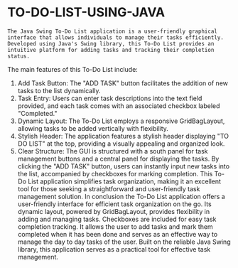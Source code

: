 # TO-DO-LIST-USING-JAVA
    The Java Swing To-Do List application is a user-friendly graphical interface that allows individuals to manage their tasks efficiently. Developed using Java's Swing library, this To-Do List provides an intuitive platform for adding tasks and tracking their completion status.
The main features of this To-Do List include:
1.	Add Task Button: The "ADD TASK" button facilitates the addition of new tasks to the list dynamically.
2.	Task Entry: Users can enter task descriptions into the text field provided, and each task comes with an associated checkbox labeled "Completed."
3.	Dynamic Layout: The To-Do List employs a responsive GridBagLayout, allowing tasks to be added vertically with flexibility.
4.	Stylish Header: The application features a stylish header displaying "TO DO LIST" at the top, providing a visually appealing and organized look.
5.	Clear Structure: The GUI is structured with a south panel for task management buttons and a central panel for displaying the tasks.
By clicking the "ADD TASK" button, users can instantly input new tasks into the list, accompanied by checkboxes for marking completion.
 This To-Do List application simplifies task organization, making it an excellent tool for those seeking a straightforward and user-friendly task management solution.
In conclusion the To-Do List application offers a user-friendly interface for efficient task organization on the go. Its dynamic layout, powered by GridBagLayout, provides flexibility in adding and managing tasks. Checkboxes are included for easy task completion tracking. It allows the user to add tasks and mark them completed when it has been done and serves as an effective way to manage the day to day tasks of the user. Built on the reliable Java Swing library, this application serves as a practical tool for effective task management.
